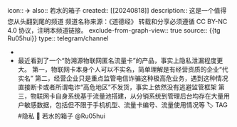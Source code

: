 icon:: ✈️
also:: 若水的箱子
created:: [[20240818]]
description:: 这是一个值得您从头翻到尾的频道 频道名称来源：《道德经》 转载和分享必须遵循 CC BY-NC 4.0 协议，注明本频道链接。
exclude-from-graph-view:: true
source:: {{tg Ru05hui}}
type:: telegram/channel

-
- 最近看到了一个“防溯源物联网匿名流量卡”的产品，事实上隐私泄漏程度更大。
  第一，物联网卡本身个人可以不实名，简单理解是有经营资质的企业“代实名”
  第二，经营企业只是重点监管电信诈骗这种极高危业务，遇到这种情况直接断卡或者所谓电诈“高危地区”不发货，事实上依然没有逃避监管框架
  第三，物联网卡自身系统基于流量池搭建，从分销系统到管理后台均存在大量用户敏感数据，包括但不限于手机机型、流量卡编号、流量使用情况等
  🏷 TAG \#隐私
  📢 若水的箱子 @Ru05hui
